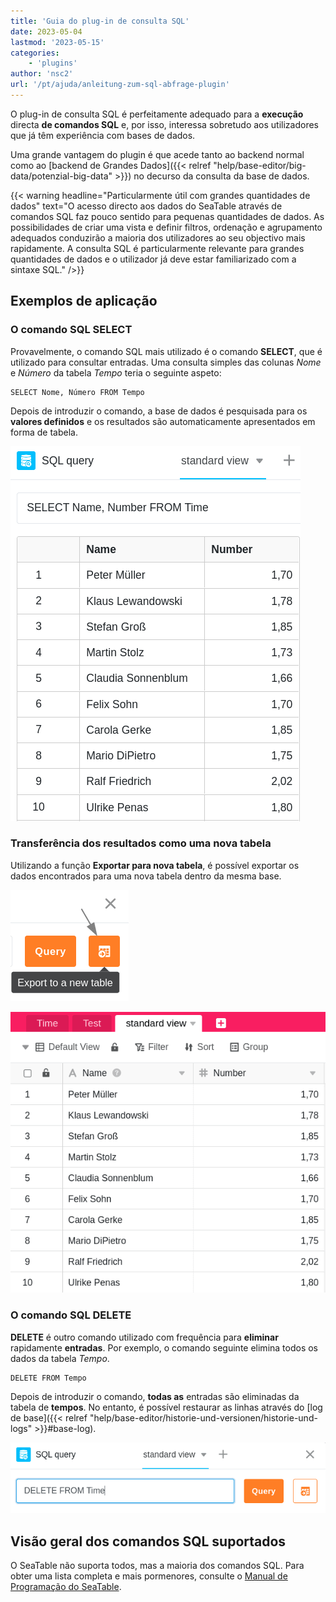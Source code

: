 ```yaml
---
title: 'Guia do plug-in de consulta SQL'
date: 2023-05-04
lastmod: '2023-05-15'
categories:
    - 'plugins'
author: 'nsc2'
url: '/pt/ajuda/anleitung-zum-sql-abfrage-plugin'
---
```


O plug-in de consulta SQL é perfeitamente adequado para a **execução** directa **de comandos SQL** e, por isso, interessa sobretudo aos utilizadores que já têm experiência com bases de dados.

Uma grande vantagem do plugin é que acede tanto ao backend normal como ao [backend de Grandes Dados]({{< relref "help/base-editor/big-data/potenzial-big-data" >}}) no decurso da consulta da base de dados.

{{< warning  headline="Particularmente útil com grandes quantidades de dados"  text="O acesso directo aos dados do SeaTable através de comandos SQL faz pouco sentido para pequenas quantidades de dados. As possibilidades de criar uma vista e definir filtros, ordenação e agrupamento adequados conduzirão a maioria dos utilizadores ao seu objectivo mais rapidamente. A consulta SQL é particularmente relevante para grandes quantidades de dados e o utilizador já deve estar familiarizado com a sintaxe SQL." />}}

## Exemplos de aplicação

### O comando SQL SELECT

Provavelmente, o comando SQL mais utilizado é o comando **SELECT**, que é utilizado para consultar entradas. Uma consulta simples das colunas _Nome_ e _Número_ da tabela _Tempo_ teria o seguinte aspeto:

```
SELECT Nome, Número FROM Tempo
```

Depois de introduzir o comando, a base de dados é pesquisada para os **valores definidos** e os resultados são automaticamente apresentados em forma de tabela.

![Resultados de uma consulta de dados utilizando o comando SQL SELECT](images/results-data-sql-query.png)

### Transferência dos resultados como uma nova tabela

Utilizando a função **Exportar para nova tabela**, é possível exportar os dados encontrados para uma nova tabela dentro da mesma base.

![Exportar os valores encontrados através de uma consulta de dados SQL para uma nova tabela](images/export-data-sql-query-to-a-new-table.png)

![Tabela recém-criada com os dados anteriormente encontrados através do comando SQL com o plugin](images/new-table-with-sql-data.png)

### O comando SQL DELETE

**DELETE** é outro comando utilizado com frequência para **eliminar** rapidamente **entradas**. Por exemplo, o comando seguinte elimina todos os dados da tabela _Tempo_.

```
DELETE FROM Tempo
```

Depois de introduzir o comando, **todas as** entradas são eliminadas da tabela de **tempos**. No entanto, é possível restaurar as linhas através do [log de base]({{< relref "help/base-editor/historie-und-versionen/historie-und-logs" >}}#base-log).

![Introduzir o comando SQL DELETE para eliminar dados da tabela](images/query-delete-from-table.png)

## Visão geral dos comandos SQL suportados

O SeaTable não suporta todos, mas a maioria dos comandos SQL. Para obter uma lista completa e mais pormenores, consulte o [Manual de Programação do SeaTable](https://seatable.github.io/seatable-scripts/python/sql/).
